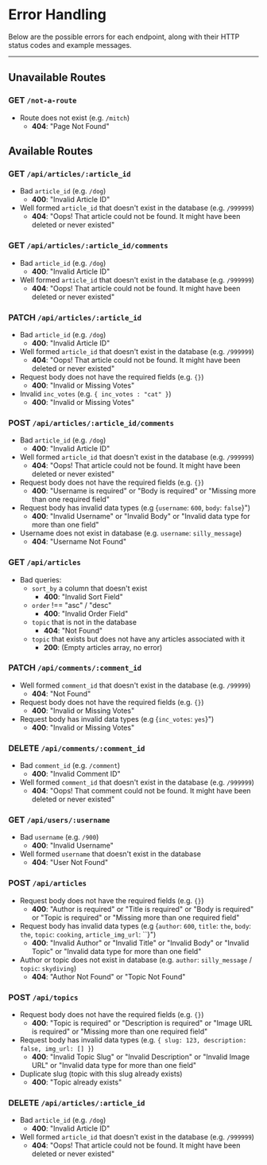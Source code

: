 # Error Handling

Below are the possible errors for each endpoint, along with their HTTP status codes and example messages.

---

## Unavailable Routes

### GET `/not-a-route`

- Route does not exist (e.g. `/mitch`)
  - **404**: "Page Not Found"

## Available Routes

### GET `/api/articles/:article_id`

- Bad `article_id` (e.g. `/dog`)
  - **400**: "Invalid Article ID"
- Well formed `article_id` that doesn't exist in the database (e.g. `/999999`)
  - **404**: "Oops! That article could not be found. It might have been deleted or never existed"

### GET `/api/articles/:article_id/comments`

- Bad `article_id` (e.g. `/dog`)
  - **400**: "Invalid Article ID"
- Well formed `article_id` that doesn't exist in the database (e.g. `/999999`)
  - **404**: "Oops! That article could not be found. It might have been deleted or never existed"

### PATCH `/api/articles/:article_id`

- Bad `article_id` (e.g. `/dog`)
  - **400**: "Invalid Article ID"
- Well formed `article_id` that doesn't exist in the database (e.g. `/999999`)
  - **404**: "Oops! That article could not be found. It might have been deleted or never existed"
- Request body does not have the required fields (e.g. `{}`)
  - **400**: "Invalid or Missing Votes"
- Invalid `inc_votes` (e.g. `{ inc_votes : "cat" }`)
  - **400**: "Invalid or Missing Votes"

### POST `/api/articles/:article_id/comments`

- Bad `article_id` (e.g. `/dog`)
  - **400**: "Invalid Article ID"
- Well formed `article_id` that doesn't exist in the database (e.g. `/999999`)
  - **404**: "Oops! That article could not be found. It might have been deleted or never existed"
- Request body does not have the required fields (e.g. `{}`)
  - **400**: "Username is required" or "Body is required" or "Missing more than one required field"
- Request body has invalid data types (e.g {`username`: `600`, `body`: `false`}")
  - **400**: "Invalid Username" or "Invalid Body" or "Invalid data type for more than one field"
- Username does not exist in database (e.g. `username`: `silly_message`)
  - **404**: "Username Not Found"

### GET `/api/articles`

- Bad queries:
  - `sort_by` a column that doesn't exist
    - **400**: "Invalid Sort Field"
  - `order` !== "asc" / "desc"
    - **400**: "Invalid Order Field"
  - `topic` that is not in the database
    - **404**: "Not Found"
  - `topic` that exists but does not have any articles associated with it
    - **200**: (Empty articles array, no error)

### PATCH `/api/comments/:comment_id`

- Well formed `comment_id` that doesn't exist in the database (e.g. `/99999`)
  - **404**: "Not Found"
- Request body does not have the required fields (e.g. `{}`)
  - **400**: "Invalid or Missing Votes"
- Request body has invalid data types (e.g {`inc_votes`: `yes`}")
  - **400**: "Invalid or Missing Votes"

### DELETE `/api/comments/:comment_id`

- Bad `comment_id` (e.g. `/comment`)
  - **400**: "Invalid Comment ID"
- Well formed `comment_id` that doesn't exist in the database (e.g. `/999999`)
  - **404**: "Oops! That comment could not be found. It might have been deleted or never existed"

### GET `/api/users/:username`

- Bad `username` (e.g. `/900`)
  - **400**: "Invalid Username"
- Well formed `username` that doesn't exist in the database
  - **404**: "User Not Found"

### POST `/api/articles`

- Request body does not have the required fields (e.g. `{}`)
  - **400**: "Author is required" or "Title is required" or "Body is required" or "Topic is required" or "Missing more than one required field"
- Request body has invalid data types (e.g {`author`: `600`, `title`: `the`, `body`: `the`, `topic`: `cooking`, `article_img_url`: ``}")
  - **400**: "Invalid Author" or "Invalid Title" or "Invalid Body" or "Invalid Topic" or "Invalid data type for more than one field"
- Author or topic does not exist in database (e.g. `author`: `silly_message` / `topic`: `skydiving`)
  - **404**: "Author Not Found" or "Topic Not Found"

### POST `/api/topics`

- Request body does not have the required fields (e.g. `{}`)
  - **400**: "Topic is required" or "Description is required" or "Image URL is required" or "Missing more than one required field"
- Request body has invalid data types (e.g. `{ slug: 123, description: false, img_url: [] }`)
  - **400**: "Invalid Topic Slug" or "Invalid Description" or "Invalid Image URL" or "Invalid data type for more than one field"
- Duplicate slug (topic with this slug already exists)
  - **400**: "Topic already exists"

### DELETE `/api/articles/:article_id`

- Bad `article_id` (e.g. `/dog`)
  - **400**: "Invalid Article ID"
- Well formed `article_id` that doesn't exist in the database (e.g. `/999999`)
  - **404**: "Oops! That article could not be found. It might have been deleted or never existed"
